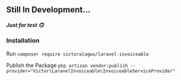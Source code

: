 ## Still In Development... 
##### Just for test 🙃

### Installation 
Run 
`composer require victoralagwu/laravel-invoiceable`

Publish the Package `php artisan vendor:publish --provider="Victor\LaravelInvoiceable\InvoiceableServiceProvider"`
